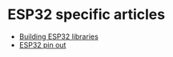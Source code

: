 # ESP32 specific articles

- [Building ESP32 libraries](build_ESP32_libraries.md)
- [ESP32 pin out](esp32_pin_out.md)
